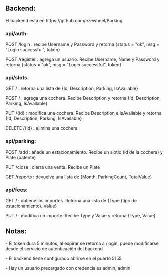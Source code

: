 <h2>Backend: </h2>
El backend está en https://github.com/ezewheel/Parking

<h3>api/auth:</h3>
<p>POST /login : recibe Username y Password y retorna {status = "ok", msg = "Login successful", token}</p>
<p>POST /register : agrega un usuario. Recibe Username, Name y Password y retorna {status = "ok", msg = "Login successful", token}</p>

<h3>api/slots:</h3>
<p>GET / : retorna una lista de {Id, Description, Parking, IsAvailable}</p>
<p>POST / : agrega una cochera. Recibe Description y retorna {Id, Description, Parking, IsAvailable}</p>
<p>PUT /{id} : modifica una cochera. Recibe Description e IsAvailable y retorna {Id, Description, Parking, IsAvailable}</p>
<p>DELETE /{id} : elimina una cochera.</p>

<h3>api/parking:</h3>
<p>POST /add : añade un estacionamiento. Recibe un slotId (id de la cochera) y Plate (patente)</p>
<p>PUT /close : cierra una venta. Recibe un Plate</p>
<p>GET /reports : devuelve una lista de {Month, ParkingCount, TotalValue}</p>

<h3>api/fees:</h3>
<p>GET / : obtiene los importes. Retorna una lista de {Type (tipo de estacionamiento), Value}</p>
<p>PUT / : modifica un importe. Recibe Type y Value y retorna {Type, Value}</p>

<h2>Notas: </h2>
<p>- El token dura 5 minutos, al expirar se retorna a /login, puede modificarse desde el servicio de autenticación del backend</p>
<p>- El backend tiene configurado abrirse en el puerto 5155</p>
<p>- Hay un usuario precargado con credenciales admin, admin</p>
